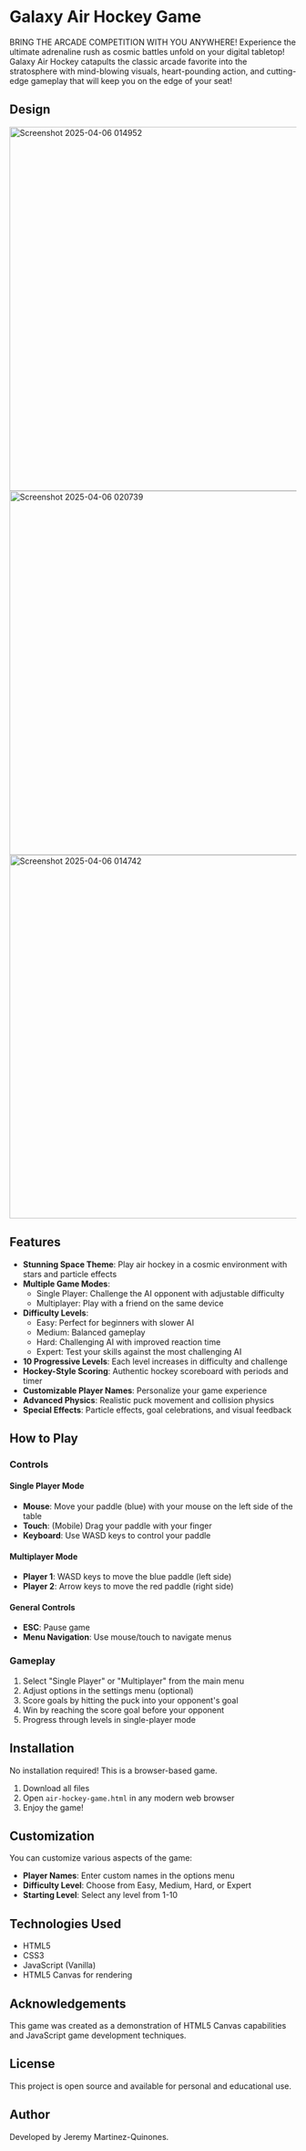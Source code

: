 # Galaxy Air Hockey Game

BRING THE ARCADE COMPETITION WITH YOU ANYWHERE! Experience the ultimate adrenaline rush as cosmic battles unfold on your digital tabletop! Galaxy Air Hockey catapults the classic arcade favorite into the stratosphere with mind-blowing visuals, heart-pounding action, and cutting-edge gameplay that will keep you on the edge of your seat!

## Design
<img width="638" alt="Screenshot 2025-04-06 014952" src="https://github.com/user-attachments/assets/8b7ec564-2344-4808-a430-a6f750cd3f20" />
<img width="638" alt="Screenshot 2025-04-06 020739" src="https://github.com/user-attachments/assets/6d6a2a4e-6cb0-48d0-a365-9d244dd8e627" />
<img width="637" alt="Screenshot 2025-04-06 014742" src="https://github.com/user-attachments/assets/0a5ed316-254d-41d9-869f-3b5b77154c85" />

## Features

- **Stunning Space Theme**: Play air hockey in a cosmic environment with stars and particle effects
- **Multiple Game Modes**:
  - Single Player: Challenge the AI opponent with adjustable difficulty
  - Multiplayer: Play with a friend on the same device
- **Difficulty Levels**:
  - Easy: Perfect for beginners with slower AI
  - Medium: Balanced gameplay
  - Hard: Challenging AI with improved reaction time
  - Expert: Test your skills against the most challenging AI
- **10 Progressive Levels**: Each level increases in difficulty and challenge
- **Hockey-Style Scoring**: Authentic hockey scoreboard with periods and timer
- **Customizable Player Names**: Personalize your game experience
- **Advanced Physics**: Realistic puck movement and collision physics
- **Special Effects**: Particle effects, goal celebrations, and visual feedback

## How to Play

### Controls

#### Single Player Mode
- **Mouse**: Move your paddle (blue) with your mouse on the left side of the table
- **Touch**: (Mobile) Drag your paddle with your finger
- **Keyboard**: Use WASD keys to control your paddle

#### Multiplayer Mode
- **Player 1**: WASD keys to move the blue paddle (left side)
- **Player 2**: Arrow keys to move the red paddle (right side)

#### General Controls
- **ESC**: Pause game
- **Menu Navigation**: Use mouse/touch to navigate menus

### Gameplay

1. Select "Single Player" or "Multiplayer" from the main menu
2. Adjust options in the settings menu (optional)
3. Score goals by hitting the puck into your opponent's goal
4. Win by reaching the score goal before your opponent
5. Progress through levels in single-player mode

## Installation

No installation required! This is a browser-based game.

1. Download all files
2. Open `air-hockey-game.html` in any modern web browser
3. Enjoy the game!

## Customization

You can customize various aspects of the game:

- **Player Names**: Enter custom names in the options menu
- **Difficulty Level**: Choose from Easy, Medium, Hard, or Expert
- **Starting Level**: Select any level from 1-10

## Technologies Used

- HTML5
- CSS3
- JavaScript (Vanilla)
- HTML5 Canvas for rendering

## Acknowledgements

This game was created as a demonstration of HTML5 Canvas capabilities and JavaScript game development techniques.

## License

This project is open source and available for personal and educational use. 

## Author 

Developed by Jeremy Martinez-Quinones.
